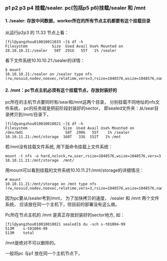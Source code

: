 


### p1 p2 p3 p4 挂载/sealer. pc(包括p5 p6)挂载/sealer 和 /mnt

#### 1.  /sealer: 存放中间数据，worker所在的所有节点主机都要有这个挂载目录 
从运行p2p3 的 11.33 节点上看：
```
[fil@yangzhou010010011033 ~]$ df -h
Filesystem           Size  Used Avail Use% Mounted on
10.10.10.21:/sealer   58T  291G   55T   1% /sealer
```

看下文件系统10.10.10.21:/sealer的详情：
```
$ mount 
10.10.10.21:/sealer on /sealer type nfs (rw,nosuid,nodev,noexec,relatime,vers=3,rsize=1048576,wsize=1048576,namlen=255,hard,nolock,proto=tcp,timeo=600,retrans=2,sec=sys,mountaddr=10.10.10.21,mountvers=3,mountport=20048,mountproto=udp,local_lock=all,addr=10.10.10.21,user)
```

#### 2.  /mnt：pc节点主机必须有这个挂载节点，存放封装好的 
pc所在的主机节点要同时有/sear和/mnt这两个目录， 分别挂载不同地址的nfs文件系统， pc的任务就是把前阶段封装好的sector， 即sealed文件夹：从/sear目录拷贝到/mnt/目录下， 
```
[fil@yangzhou010010010021 ~]$ df -h
Filesystem                Size  Used Avail Use% Mounted on
/dev/md1                   58T  290G   55T    1% /sealer
10.10.11.21:/mnt/storage  160T   33G  152T   1% /mnt
```

若/mnt没有挂载文件系统, 用下面命令挂载上文件系统：
```
mount -t nfs -o hard,nolock,rw,user,rsize=1048576,wsize=1048576,vers=3 10.10.11.21:/mnt/storage  /mnt/
```

用mount可以看到挂载的文件系统10.10.11.21:/mnt/storage的详细情况： 
```
# mount
10.10.11.21:/mnt/storage on /mnt type nfs (rw,nosuid,nodev,noexec,relatime,vers=3,rsize=1048576,wsize=1048576,namlen=255,hard,nolock,proto=tcp,timeo=600,retrans=2,sec=sys,mountaddr=10.10.11.21,mountvers=3,mountport=20048,mountproto=udp,local_lock=all,addr=10.10.11.21,user)
```

因为pc要从/sealer考到/mnt， 为了加快拷贝的速度，  /sealer 和 /mnt 两个文件系统， 应该放在同一个主机下，但目前的部署没有这么做。 


Pc所在节点主机的 /mnt 是真正存放封装好的sector地方, 如：
```
[fil@yangzhou010010010021 sealed]$ du -sch s-t01004-99
513M	s-t01004-99
513M	total
```
/mnt是绝对不可以删除的。 


一般将pc 与p1 放在同一个主机节点下，

